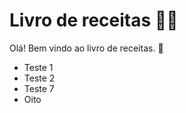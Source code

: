 # Livro de receitas :man_cook:

Olá! Bem vindo ao livro de receitas. :wave:

- Teste 1
- Teste 2
- Teste 7
- Oito

